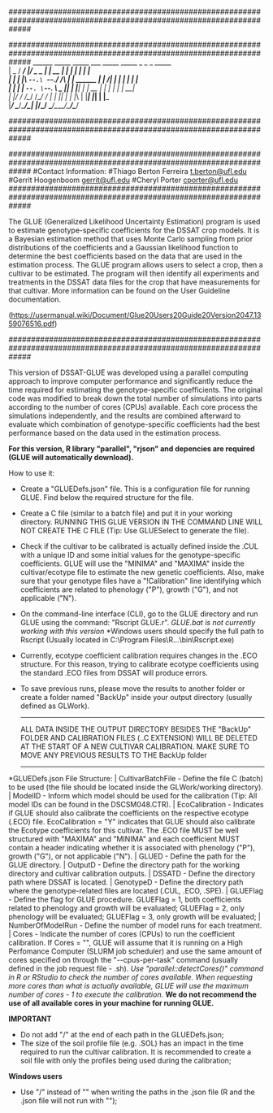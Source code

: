 #####################################################################################################################

#####################################################################################################################
                        ______  _____ _____  ___ _____            _____  _     _   _ _____                       
                        |  _  \/  ___/  ___|/ _ \_   _|          |  __ \| |   | | | |  ___|                      
                        | | | |\ `--.\ `--./ /_\ \| |    ______  | |  \/| |   | | | | |__                        
                        | | | | `--. \`--. \  _  || |   |______| | | __ | |   | | | |  __|                       
                        | |/ / /\__/ /\__/ / | | || |            | |_\ \| |___| |_| | |___                       
                        |___/  \____/\____/\_| |_/\_/             \____/\_____/\___/\____/                       
                                    
#####################################################################################################################

#####################################################################################################################
#Contact Information:
#Thiago Berton Ferreira   <t.berton@ufl.edu>
#Gerrit Hoogenboom        <gerrit@ufl.edu>
#Cheryl Porter            <cporter@ufl.edu>
#####################################################################################################################

The GLUE (Generalized Likelihood Uncertainty Estimation) program is used to estimate genotype-specific coefficients 
for the DSSAT crop models. It is a Bayesian estimation method that uses Monte Carlo sampling from prior distributions 
of the coefficients and a Gaussian likelihood function to determine the best coefficients based on the data that are 
used in the estimation process. The GLUE program allows users to select a crop, then a cultivar to be estimated. The 
program will then identify all experiments and treatments in the DSSAT data files for the crop that have measurements 
for that cultivar. More information can be found on the User Guideline documentation.

(https://usermanual.wiki/Document/Glue20Users20Guide20Version2047.1359076516.pdf)

#####################################################################################################################

This version of DSSAT-GLUE was developed using a parallel computing approach to improve computer performance and 
significantly reduce the time required for estimating the genotype-specific coefficients. The original code was 
modified to break down the total number of simulations into parts according to the number of cores (CPUs) available.
Each core process the simulations independently, and the results are combined afterward to evaluate which
combination of genotype-specific coefficients had the best performance based on the data used in the estimation 
process.

**For this version, R library "parallel", "rjson" and depencies are required (GLUE will automatically download).**

How to use it:

- Create a "GLUEDefs.json" file. This is a configuration file for running GLUE. Find below the required structure 
  for the file.

- Create a C file (similar to a batch file) and put it in your working directory. 
  RUNNING THIS GLUE VERSION IN THE COMMAND LINE WILL NOT CREATE THE C FILE (Tip: Use GLUESelect to generate the file).

- Check if the cultivar to be calibrated is actually defined inside the .CUL with a unique ID and some initial values
  for the genotype-specific coefficients. GLUE will use the "MINIMA" and "MAXIMA" inside the cultivar/ecotype file to 
  estimate the new genetic coefficients. Also, make sure that your genotype files have a "!Calibration" line 
  identifying which coefficients are related to phenology ("P"), growth ("G"), and not applicable ("N").
  
- On the command-line interface (CLI), go to the GLUE directory and run GLUE using the command: "Rscript GLUE.r". 
  *GLUE.bat is not currently working with this version*
  *Windows users should specify the full path to Rscript (Usually located in C:\Program Files\R\...\bin\Rscript.exe)

- Currently, ecotype coefficient calibration requires changes in the .ECO structure. For this reason, trying to 
  calibrate ecotype coefficients using the standard .ECO files from DSSAT will produce errors.
  
- To save previous runs, please move the results to another folder or create a folder named "BackUp" inside your output 
  directory (usually defined as GLWork).
  
  
  **********************************************************************************************************************
  ALL DATA INSIDE THE OUTPUT DIRECTORY BESIDES THE "BackUp" FOLDER AND CALIBRATION FILES (..C EXTENSION) WILL BE DELETED 
  AT THE START OF A NEW CULTIVAR CALIBRATION. MAKE SURE TO MOVE ANY PREVIOUS RESULTS TO THE BackUp folder 
  **********************************************************************************************************************
  
*GLUEDefs.json File Structure:
 | CultivarBatchFile - Define the file C (batch) to be used (the file should be located inside the GLWork/working directory).
 | ModelID - Inform which model should be used for the calibration (Tip: All model IDs can be found in the DSCSM048.CTR).
 | EcoCalibration - Indicates if GLUE should also calibrate the coefficients on the respective ecotype (.ECO) file. 
                    EcoCalibration = "Y" indicates that GLUE should also calibrate the Ecotype coefficients for this 
                    cultivar. The .ECO file MUST be well structured with "MAXIMA" and "MINIMA" and each coefficient
                    MUST contain a header indicating whether it is associated with phenology ("P"), growth ("G"), or 
                    not applicable ("N").
 | GLUED - Define the path for the GLUE directory.
 | OutputD - Define the directory path for the working directory and cultivar calibration outputs.
 | DSSATD - Define the directory path where DSSAT is located.
 | GenotypeD - Define the directory path where the genotype-related files are located (.CUL, .ECO, .SPE).
 | GLUEFlag - Define the flag for GLUE procedure. 
              GLUEFlag = 1, both coefficients related to phenology and growth will be evaluated; 
              GLUEFlag = 2, only phenology will be evaluated; 
              GLUEFlag = 3, only growth will be evaluated;
 | NumberOfModelRun - Define the number of model runs for each treatment.
 | Cores - Indicate the number of cores (CPUs) to run the coefficient calibration. If Cores = "", GLUE will assume 
           that it is running on a High Perfomance Computer (SLURM job scheduler) and use the same amount of cores
           specified on through the "--cpus-per-task" command (usually defined in the job request file - .sh).
           *Use "parallel::detectCores()" command in R or RStudio to check the number of cores available. When 
           requesting more cores than what is actually available, GLUE will use the maximum number of cores - 1 to
           execute the calibration.*
           **We do not recommend the use of all available cores in your machine for running GLUE.**

  **IMPORTANT**
  - Do not add "/" at the end of each path in the GLUEDefs.json;
  - The size of the soil profile file (e.g. .SOL) has an impact in the time required to run the cultivar calibration.
    It is recommended to create a soil file with only the profiles being used during the calibration;

  **Windows users**
  - Use "/" instead of "\" when writing the paths in the .json file (R and the .json file will not run with "\");